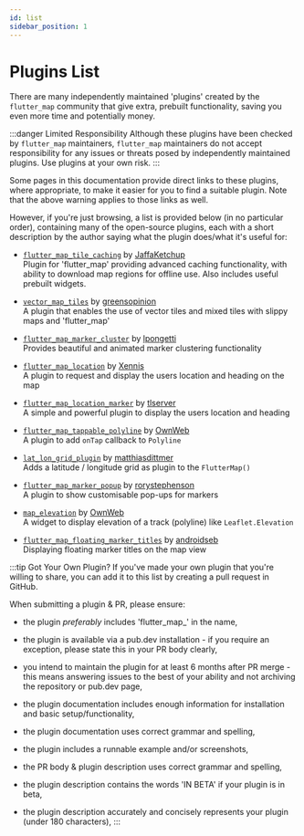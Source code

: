 ```yaml
---
id: list
sidebar_position: 1
---
```


# Plugins List

There are many independently maintained 'plugins' created by the `flutter_map` community that give extra, prebuilt functionality, saving you even more time and potentially money.

:::danger Limited Responsibility
Although these plugins have been checked by `flutter_map` maintainers, `flutter_map` maintainers do not accept responsibility for any issues or threats posed by independently maintained plugins. Use plugins at your own risk.
:::

Some pages in this documentation provide direct links to these plugins, where appropriate, to make it easier for you to find a suitable plugin. Note that the above warning applies to those links as well.

However, if you're just browsing, a list is provided below (in no particular order), containing many of the open-source plugins, each with a short description by the author saying what the plugin does/what it's useful for:

- [`flutter_map_tile_caching`](https://github.com/JaffaKetchup/flutter_map_tile_caching) by [JaffaKetchup](https://github.com/JaffaKetchup)  
Plugin for 'flutter_map' providing advanced caching functionality, with ability to download map regions for offline use. Also includes useful prebuilt widgets.

- [`vector_map_tiles`](https://github.com/greensopinion/flutter-vector-map-tiles) by [greensopinion](https://github.com/greensopinion)  
A plugin that enables the use of vector tiles and mixed tiles with slippy maps and 'flutter_map'

- [`flutter_map_marker_cluster`](https://github.com/lpongetti/flutter_map_marker_cluster) by [lpongetti](https://github.com/lpongetti)  
Provides beautiful and animated marker clustering functionality

- [`flutter_map_location`](https://github.com/Xennis/flutter_map_location) by [Xennis](https://github.com/Xennis)  
A plugin to request and display the users location and heading on the map

- [`flutter_map_location_marker`](https://github.com/tlserver/flutter_map_location_marker) by [tlserver](https://github.com/tlserver)  
A simple and powerful plugin to display the users location and heading

- [`flutter_map_tappable_polyline`](https://github.com/OwnWeb/flutter_map_tappable_polyline) by [OwnWeb](https://github.com/OwnWeb)  
A plugin to add `onTap` callback to `Polyline`

- [`lat_lon_grid_plugin`](https://github.com/matthiasdittmer/lat_lon_grid_plugin) by [matthiasdittmer](https://github.com/matthiasdittmer)  
Adds a latitude / longitude grid as plugin to the `FlutterMap()`

- [`flutter_map_marker_popup`](https://github.com/rorystephenson/flutter_map_marker_popup) by [rorystephenson](https://github.com/rorystephenson)  
A plugin to show customisable pop-ups for markers

- [`map_elevation`](https://github.com/OwnWeb/map_elevation) by [OwnWeb](https://github.com/OwnWeb)  
A widget to display elevation of a track (polyline) like `Leaflet.Elevation`

- [`flutter_map_floating_marker_titles`](https://github.com/androidseb/flutter_map_floating_marker_titles) by [androidseb](https://github.com/androidseb)  
Displaying floating marker titles on the map view

:::tip Got Your Own Plugin?
If you've made your own plugin that you're willing to share, you can add it to this list by creating a pull request in GitHub.

When submitting a plugin & PR, please ensure:

- the plugin _preferably_ includes 'flutter\_map\_' in the name,
- the plugin is available via a pub.dev installation - if you require an exception, please state this in your PR body clearly,
- you intend to maintain the plugin for at least 6 months after PR merge - this means answering issues to the best of your ability and not archiving the repository or pub.dev page,


- the plugin documentation includes enough information for installation and basic setup/functionality,
- the plugin documentation uses correct grammar and spelling,
- the plugin includes a runnable example and/or screenshots,


- the PR body & plugin description uses correct grammar and spelling,
- the plugin description contains the words 'IN BETA' if your plugin is in beta,
- the plugin description accurately and concisely represents your plugin (under 180 characters),
:::

